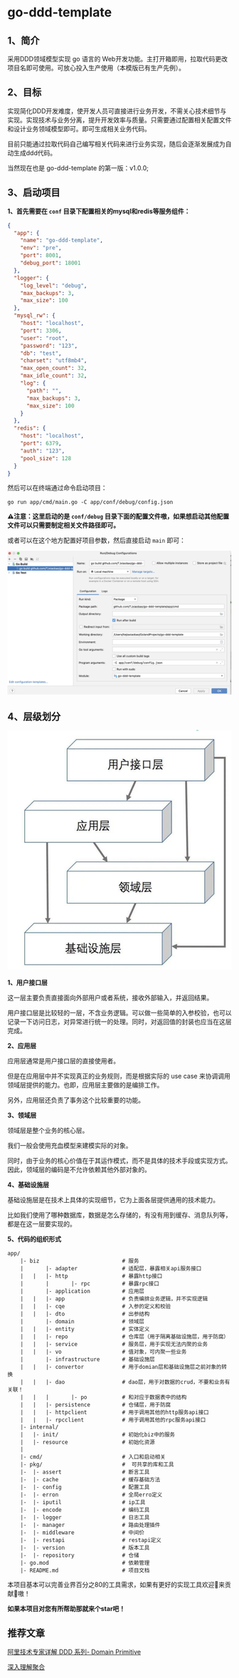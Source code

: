 # go-ddd-template

## 1、简介

采用DDD领域模型实现 go 语言的 Web开发功能。主打开箱即用，拉取代码更改项目名即可使用。可放心投入生产使用（本模版已有生产先例）。



## 2、目标

实现简化DDD开发难度，使开发人员可直接进行业务开发，不需关心技术细节与实现。实现技术与业务分离，提升开发效率与质量。只需要通过配置相关配置文件和设计业务领域模型即可。即可生成相关业务代码。

目前只能通过拉取代码自己编写相关代码来进行业务实现，随后会逐渐发展成为自动生成ddd代码。

当然现在也是 go-ddd-template 的第一版：v1.0.0;

## 3、启动项目

**1、首先需要在 `conf` 目录下配置相关的mysql和redis等服务组件：**

```json
{
  "app": {
    "name": "go-ddd-template",
    "env": "pre",
    "port": 8001,
    "debug_port": 18001
  },
  "logger": {
    "log_level": "debug",
    "max_backups": 3,
    "max_size": 100
  },
  "mysql_rw": {
    "host": "localhost",
    "port": 3306,
    "user": "root",
    "password": "123",
    "db": "test",
    "charset": "utf8mb4",
    "max_open_count": 32,
    "max_idle_count": 32,
    "log": {
      "path": "",
      "max_backups": 3,
      "max_size": 100
    }
  },
  "redis": {
    "host": "localhost",
    "port": 6379,
    "auth": "123",
    "pool_size": 128
  }
}
```

然后可以在终端通过命令启动项目：

```ssh
go run app/cmd/main.go -C app/conf/debug/config.json
```

**⚠️注意：这里启动的是 `conf/debug` 目录下面的配置文件嗷，如果想启动其他配置文件可以只需要制定相关文件路径即可。**

或者可以在这个地方配置好项目参数，然后直接启动 `main` 即可：

![image-20230804141028925](./home/static/img/image-20230804141028925.png)





## 


## 4、层级划分



![image-20230804134800117](./home/static/img/image-20230804134800117.png)

**1、用户接口层**

这一层主要负责直接面向外部用户或者系统，接收外部输入，并返回结果。

用户接口层是比较轻的一层，不含业务逻辑。可以做一些简单的入参校验，也可以记录一下访问日志，对异常进行统一的处理。同时，对返回值的封装也应当在这层完成。

**2、应用层**

应用层通常是用户接口层的直接使用者。

但是在应用层中并不实现真正的业务规则，而是根据实际的 use case 来协调调用领域层提供的能力。也即，应用层主要做的是编排工作。

另外，应用层还负责了事务这个比较重要的功能。

**3、领域层**

领域层是整个业务的核心层。

我们一般会使用充血模型来建模实际的对象。

同时，由于业务的核心价值在于其运作模式，而不是具体的技术手段或实现方式。因此，领域层的编码是不允许依赖其他外部对象的。

**4、基础设施层**

基础设施层是在技术上具体的实现细节，它为上面各层提供通用的技术能力。

比如我们使用了哪种数据库，数据是怎么存储的，有没有用到缓存、消息队列等，都是在这一层要实现的。

**5、代码的组织形式**

```
app/
    |- biz 							# 服务
    |		|- adapter				# 适配层，暴露相关api服务接口
    |   | 	|- http  			    # 暴露http接口
    |		|		|- rpc 			# 暴露rpc接口
    |		|- application   		# 应用层
    |   |   |- app					# 负责编排业务逻辑，并不实现逻辑 
    |   |   |- cqe					# 入参的定义和校验
    |   |   |- dto					# 出参结构
    |		|- domain   			# 领域层
    |   |   |- entity				# 实体定义
    |   |   |- repo					# 仓库层（用于隔离基础设施层，用于防腐）
    |   |   |- service			    # 服务层，用于实现无法内聚的业务
    |   |   |- vo					# 值对象，可内聚一些业务
    |		|- infrastructure       # 基础设施层
    |   |   |- convertor		    # 用于domian层和基础设施层之前对象的转换
    |   |   |- dao					# dao层，用于对数据的crud，不要和业务有关联！
    |   |   |		|- po			# 和对应于数据表中的结构
    |   |   |- persistence	        # 仓储层，用于防腐
    |   |   |- httpclient		    # 用于调用其他的http服务api接口
    |   |   |- rpcclient		    # 用于调用其他的rpc服务api接口
    |- internal/
    |   |- init/					# 初始化biz中的服务
    |   |- resource					# 初始化资源		
    |
    |- cmd/                         # 入口和启动相关
    |- pkg/                         #  可共享的库和工具
    |-  |- assert					# 断言工具
    |-  |- cache					# 缓存基础方法
    |-  |- config					# 配置工具
    |-  |- erron					# 全局erro定义
    |-  |- iputil					# ip工具
    |-  |- encode					# 编码工具
    |-  |- logger					# 日志工具
	|-  |- manager					# 路由处理插件
	|-  |- middleware				# 中间价
	|-  |- restapi					# restapi定义
	|-  |- version					# 版本工具
	|-  |- repository				# 仓储
    |- go.mod                       # 依赖管理
    |- README.md                    # 项目文档
```



本项目基本可以完善业界百分之80的工具需求，如果有更好的实现工具欢迎👏来贡献🎉嗷！

**如果本项目对您有所帮助那就来个star吧！**



## 推荐文章

[阿里技术专家详解 DDD 系列- Domain Primitive](https://mp.weixin.qq.com/s?__biz=MzAxNDEwNjk5OQ==&mid=2650403892&idx=1&sn=a91fa477392e80f9420a8ca4d26bcace&chksm=83953c2cb4e2b53a6af3b5a82c3b7d7ed932bfe83f59877a935445ae89edd0ff4ee1c4e82fba&scene=21#wechat_redirect)

[深入理解聚合](http://noddd.cn/posts/10b4b980-d4e9-11eb-8739-c101f88c7d5c/)